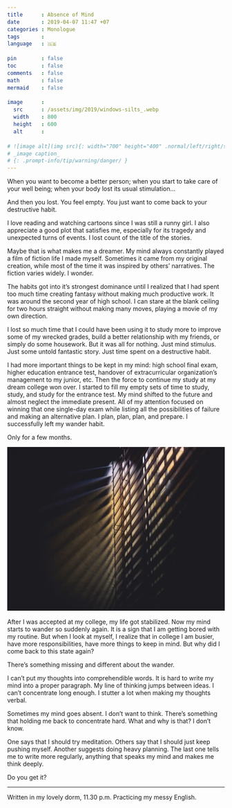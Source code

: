 ```yaml
---
title      : Absence of Mind
date       : 2019-04-07 11:47 +07
categories : Monologue
tags       : 
language   : 🇬🇧

pin        : false
toc        : false
comments   : false
math       : false
mermaid    : false

image      :
  src      : /assets/img/2019/windows-silts_.webp
  width    : 800
  height   : 600
  alt      : 

# ![image alt](img src){: width="700" height="400" .normal/left/right/shadow}
# _image caption_
# {: .prompt-info/tip/warning/danger/ }
---
```


When you want to become a better person; when you start to take care of your well being; when your body lost its usual stimulation…

And then you lost. You feel empty. You just want to come back to your destructive habit.

I love reading and watching cartoons since I was still a runny girl. I also appreciate a good plot that satisfies me, especially for its tragedy and unexpected turns of events. I lost count of the title of the stories.

Maybe that is what makes me a dreamer. My mind always constantly played a film of fiction life I made myself. Sometimes it came from my original creation, while most of the time it was inspired by others’ narratives. The fiction varies widely. I wonder.

The habits got into it’s strongest dominance until I realized that I had spent too much time creating fantasy without making much productive work. It was around the second year of high school. I can stare at the blank ceiling for two hours straight without making many moves, playing a movie of my own direction.

I lost so much time that I could have been using it to study more to improve some of my wrecked grades, build a better relationship with my friends, or simply do some housework. But it was all for nothing. Just mind stimulus. Just some untold fantastic story. Just time spent on a destructive habit.

I had more important things to be kept in my mind: high school final exam, higher education entrance test, handover of extracurricular organization’s management to my junior, etc. Then the force to continue my study at my dream college won over. I started to fill my empty sets of time to study, study, and study for the entrance test. My mind shifted to the future and almost neglect the immediate present. All of my attention focused on winning that one single-day exam while listing all the possibilities of failure and making an alternative plan. I plan, plan, plan, and prepare. I successfully left my wander habit.

Only for a few months.

![](/assets/img/2019/windows-silts.webp)

After I was accepted at my college, my life got stabilized. Now my mind starts to wander so suddenly again. It is a sign that I am getting bored with my routine. But when I look at myself, I realize that in college I am busier, have more responsibilities, have more things to keep in mind. But why did I come back to this state again?

There’s something missing and different about the wander.

I can’t put my thoughts into comprehendible words. It is hard to write my mind into a proper paragraph. My line of thinking jumps between ideas. I can’t concentrate long enough. I stutter a lot when making my thoughts verbal.

Sometimes my mind goes absent. I don’t want to think. There’s something that holding me back to concentrate hard. What and why is that? I don’t know.

One says that I should try meditation. Others say that I should just keep pushing myself. Another suggests doing heavy planning. The last one tells me to write more regularly, anything that speaks my mind and makes me think deeply.

Do you get it?

***

Written in my lovely dorm, 11.30 p.m. Practicing my messy English.
